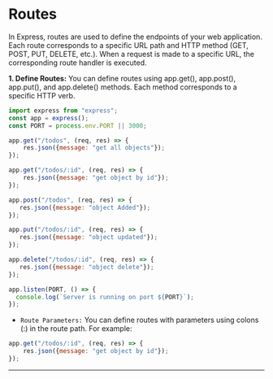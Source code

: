 # Routes

In Express, routes are used to define the endpoints of your web application. Each route corresponds to a specific URL path and HTTP method (GET, POST, PUT, DELETE, etc.). When a request is made to a specific URL, the corresponding route handler is executed.

**1. Define Routes:** You can define routes using app.get(), app.post(), app.put(), and app.delete() methods. Each method corresponds to a specific HTTP verb.

```js
import express from "express";
const app = express();
const PORT = process.env.PORT || 3000;

app.get("/todos", (req, res) => {
    res.json({message: "get all objects"});
});

app.get("/todos/:id", (req, res) => {
    res.json({message: "get object by id"});
});

app.post("/todos", (req, res) => {
   res.json({message: "object Added"});
});

app.put("/todos/:id", (req, res) => {
   res.json({message: "object updated"});
});

app.delete("/todos/:id", (req, res) => {
   res.json({message: "object delete"});
});

app.listen(PORT, () => {
  console.log(`Server is running on port ${PORT}`);
});
```

- `Route Parameters:` You can define routes with parameters using colons (:) in the route path. For example:

```js
app.get("/todos/:id", (req, res) => {
    res.json({message: "get object by id"});
});
```

---

